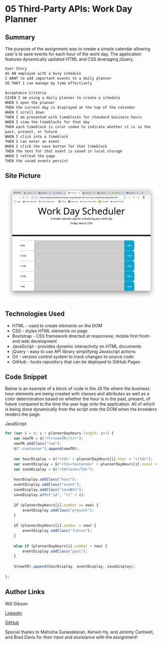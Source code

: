 # 05 Third-Party APIs: Work Day Planner

## Summary 

The purpose of the assignment was to create a simple calendar allowing user's to save events for each hour of the work day. The application features dynamically updated HTML and CSS leveraging jQuery.

```
User Story
AS AN employee with a busy schedule
I WANT to add important events to a daily planner
SO THAT I can manage my time effectively

Acceptance Criteria
GIVEN I am using a daily planner to create a schedule
WHEN I open the planner
THEN the current day is displayed at the top of the calendar
WHEN I scroll down
THEN I am presented with timeblocks for standard business hours
WHEN I view the timeblocks for that day
THEN each timeblock is color coded to indicate whether it is in the past, present, or future
WHEN I click into a timeblock
THEN I can enter an event
WHEN I click the save button for that timeblock
THEN the text for that event is saved in local storage
WHEN I refresh the page
THEN the saved events persist
```

## Site Picture
![Site](Assets/work-day-scheduler.png)

## Technologies Used
- HTML - used to create elements on the DOM
- CSS - styles HTML elements on page
- Bootstrap - CSS framework directed at responsive, mobile first front-end web development
- JavaScript - provides dynamic interactivity on HTML documents
- jQuery - easy to use API library simplifying Javascript actions
- Git - version control system to track changes to source code
- GitHub - hosts repository that can be deployed to GitHub Pages

## Code Snippet

Below is an example of a block of code in the JS file where the business hour elements are being created with classes and attributes as well as a color determination based on whether the hour is in the past, present, of future compared to the time the user logs onto the application. All of which is being done dynamically from the script onto the DOM when the browders renders the page.

JavaScript
```js
for (var i = 0; i < plannerDayHours.length; i++) {
    var newTR = $("<tr>newTR</tr>");
    newTR.addClass("row");
    $(".container").append(newTR);

    var hourDisplay = $("<td>" + plannerDayHours[i].hour + "</td>");
    var eventDisplay = $("<td><textarea>" + plannerDayHours[i].event + "</textarea></td>");
    var saveDisplay = $("<td>Save</td>");

    hourDisplay.addClass("hour");
    eventDisplay.addClass("event");
    saveDisplay.addClass("saveBtn");
    saveDisplay.attr("id", "li" + i);

    if (plannerDayHours[i].number == now) {
        eventDisplay.addClass("present");
    }

    if (plannerDayHours[i].number > now) {
        eventDisplay.addClass("future");
    }

    else if (plannerDayHours[i].number < now) {
        eventDisplay.addClass("past");
    }

    $(newTR).append(hourDisplay, eventDisplay, saveDisplay);

};
```

## Author Links

Will Gibson

[LinkedIn](https://www.linkedin.com/in/wtgibson/)

[GitHub](https://github.com/wtgibson/5-work-day-scheduler)

Special thanks to Mahisha Gunasekaran, Kerwin Hy, and Jeremy Cantwell, and Brad Davis for their input and assistance with the assignment!